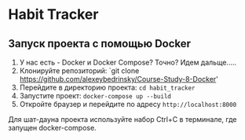 # Habit Tracker

## Запуск проекта с помощью Docker

1. У нас есть -  Docker и Docker Compose? Точно? Идем дальще.....
2. Клонируйте репозиторий: `git clone https://github.com/alexeybedrinsky/Course-Study-8-Docker'
3. Перейдите в директорию проекта: `cd habit_tracker`
4. Запустите проект: `docker-compose up --build`
5. Откройте браузер и перейдите по адресу `http://localhost:8000`

Для шат-дауна проекта используйте набор Ctrl+C в терминале, где запущен docker-compose.
